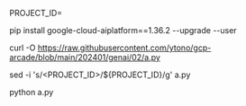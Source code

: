 PROJECT_ID=

pip install google-cloud-aiplatform==1.36.2 --upgrade --user

curl -O https://raw.githubusercontent.com/ytono/gcp-arcade/blob/main/202401/genai/02/a.py

sed -i 's/<PROJECT_ID>/${PROJECT_ID}/g' a.py

python a.py
